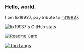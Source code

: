 ### Hello, world.    

I am lix19937, pay tribute to [mt19937](https://www.intel.com/content/www/us/en/docs/onemkl/developer-reference-vector-statistics-notes/2021-1/mt19937.html).  

![lix19937's GitHub stats](https://github-readme-stats.vercel.app/api?username=lix19937&show_icons=true)   

[![Readme Card](https://github-readme-stats.vercel.app/api/pin/?username=lix19937&repo=github-readme-stats)](https://github.com/lix19937/github-readme-stats)


[![Top Langs](https://github-readme-stats.vercel.app/api/top-langs/?username=lix19937)](https://github.com/anuraghazra/github-readme-stats)

